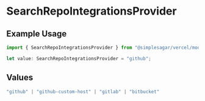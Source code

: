 # SearchRepoIntegrationsProvider

## Example Usage

```typescript
import { SearchRepoIntegrationsProvider } from "@simplesagar/vercel/models/searchrepoop.js";

let value: SearchRepoIntegrationsProvider = "github";
```

## Values

```typescript
"github" | "github-custom-host" | "gitlab" | "bitbucket"
```